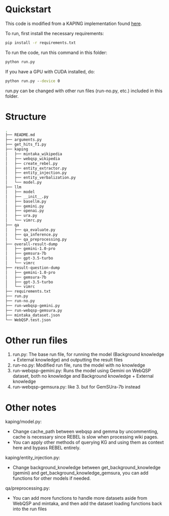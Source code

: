 # Quickstart
This code is modified from a KAPING implementation found [here](https://github.com/jasmine95dn/kaping_prompt_zero-shot). <br>

To run, first install the necessary requirements: <br>
```cmd
pip install -r requirements.txt
```
To run the code, run this command in this folder: <br>
```cmd
python run.py
```

If you have a GPU with CUDA installed, do: <br>
```cmd
python run.py --device 0
```
run.py can be changed with other run files (run-no.py, etc.) included in this folder.

# Structure
```bash
.
├── README.md
├── arguments.py
├── get_hits_f1.py
├── kaping
│   ├── mintaka_wikipedia
│   ├── webqsp_wikipedia
│   ├── create_rebel.py
│   ├── entity_extractor.py
│   ├── entity_injection.py
│   ├── entity_verbalization.py
│   └── model.py
├── llm
│   ├── model
│   ├── __init__.py
│   ├── basellm.py
│   ├── gemini.py
│   ├── openai.py
│   ├── ura.py
│   └── vimrc.py
├── qa
│   ├── qa_evaluate.py
│   ├── qa_inference.py
│   └── qa_preprocessing.py
├── overall-result-dump
│   ├── gemini-1.0-pro
│   ├── gemsura-7b
│   ├── gpt-3.5-turbo
│   └── vimrc
├── result-question-dump
│   ├── gemini-1.0-pro
│   ├── gemsura-7b
│   ├── gpt-3.5-turbo
│   └── vimrc
├── requirements.txt
├── run.py
├── run-no.py
├── run-webqsp-gemini.py
├── run-webqsp-gemsura.py
├── mintaka_dataset.json
└── WebQSP.test.json
```

# Other run files
1. run.py: The base run file, for running the model (Background knowledge + External knowledge) and outputting the result files
2. run-no.py: Modified run file, runs the model with no knowledge
3. run-webqsp-gemini.py: Runs the model using Gemini on WebQSP dataset, both no knowledge and Background knowledge + External knowledge
4. run-webqsp-gemsura.py: like 3. but for GemSUra-7b instead

# Other notes
kaping/model.py:
- Change cache_path between webqsp and gemma by uncommenting, cache is necessary since REBEL is slow when processing wiki pages. 
- You can apply other methods of querying KG and using them as context here and bypass REBEL entirely.

kaping/entity_injection.py:
- Change background_knowledge between get_background_knowledge (gemini) and get_background_knowledge_gemsura, you can add functions for other models if needed.

qa/preprocessing.py:
- You can add more functions to handle more datasets aside from WebQSP and mintaka, and then add the dataset loading functions back into the run files